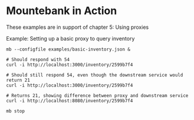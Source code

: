 # Mountebank in Action

These examples are in support of chapter 5: Using proxies

Example: Setting up a basic proxy to query inventory

````
mb --configfile examples/basic-inventory.json &

# Should respond with 54
curl -i http://localhost:3000/inventory/2599b7f4

# Should still respond 54, even though the downstream service would return 21
curl -i http://localhost:3000/inventory/2599b7f4

# Returns 21, showing difference between proxy and downstream service
curl -i http://localhost:8080/inventory/2599b7f4

mb stop
````
